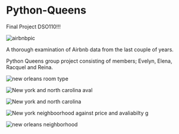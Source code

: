 # Python-Queens
Final Project DSO110!!!

![airbnbpic](https://user-images.githubusercontent.com/77132001/155603094-4f239f61-fb96-4f92-868b-2cf1ff5a6943.jpg)

A thorough examination of Airbnb data from the last couple of years.

Python Queens group project consisting of members; Evelyn, Elena, Racquel and Reina.

![new orleans room type](https://user-images.githubusercontent.com/90482942/157372610-306eed47-b8ed-4ebd-b64b-10b20799b28b.png)

![New york and north carolina aval](https://user-images.githubusercontent.com/90482942/157373005-71af48cf-9a15-4efa-a001-ef75590c723a.png)

![New york and north carolina](https://user-images.githubusercontent.com/90482942/157373026-dac6e5fa-b392-4f8c-8bd6-96a5f2e93f20.png)

![New york neighboorhood against price and avaliabilty g](https://user-images.githubusercontent.com/90482942/157373048-faf02d44-2f04-43fd-9272-0e259858def5.png)

![new orleans neighborhood](https://user-images.githubusercontent.com/90482942/157373122-465e47fe-c685-4403-8c64-c4937a9956ac.png)
